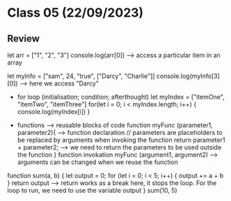 # Class 05 (22/09/2023)

## Review

let arr = ["1", "2", "3"]
console.log(arr[0]) --> access a particular item in an array

let myInfo = ["sam", 24, "true", ["Darcy", "Charlie"]]
console.log(myInfo[3][0]) --> here we access "Darcy"

- for loop (initialisation; condition; afterthought)
  let myIndex = ["itemOne", "itemTwo", "itemThree"]
  for(let i = 0; i < myIndex.length; i++) {
  console.log(myIndex[i])
  }

- functions --> reusable blocks of code
  function myFunc (parameter1, parameter2){ --> function declaration // parameters are placeholders to be replaced by arguments when invoking the function
  return parameter1 + parameter2; --> we need to return the parameters to be used outside the function
  }
  function invokation
  myFunc (argument1, argument2) --> arguments can be changed when we reuse the function

function sum(a, b) {
let output = 0;
for (let i = 0; i < 5; i++) {
output += a + b
}
return output --> return works as a break here, it stops the loop. For the loop to run, we need to use the variable output
}
sum(10, 5)
